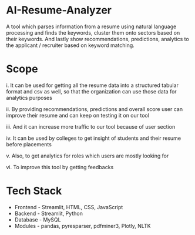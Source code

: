 # AI-Resume-Analyzer
A tool which parses information from a resume using natural language processing and finds the keywords, cluster them onto sectors based on their keywords. And lastly show recommendations, predictions, analytics to the applicant / recruiter based on keyword matching.
# Scope
i. It can be used for getting all the resume data into a structured tabular format and csv as well, so that the organization can use those data for analytics purposes

ii. By providing recommendations, predictions and overall score user can improve their resume and can keep on testing it on our tool

iii. And it can increase more traffic to our tool because of user section

iv. It can be used by colleges to get insight of students and their resume before placements

v. Also, to get analytics for roles which users are mostly looking for

vi. To improve this tool by getting feedbacks
# Tech Stack
* Frontend - 
Streamlit,
HTML,
CSS,
JavaScript
* Backend -
Streamlit,
Python
* Database -
  MySQL
* Modules -
  pandas,
pyresparser,
pdfminer3,
Plotly,
NLTK
  

